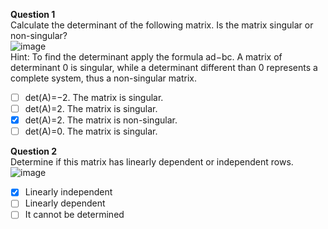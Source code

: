 **Question 1**<br>
Calculate the determinant of the following matrix. Is the matrix singular or non-singular?<br>
![image](https://github.com/user-attachments/assets/8a69b93c-8f6c-46b4-b4f5-34b24a280f83)<br>
Hint: To find the determinant apply the formula ad−bc. A matrix of determinant 0 is singular, while a determinant different than 0 represents a complete system, thus a non-singular matrix.
- [ ] det(A)=−2. The matrix is singular.
- [ ] det(A)=2. The matrix is singular.
- [x] det(A)=2. The matrix is non-singular.
- [ ] det(A)=0. The matrix is singular.

**Question 2**<br>
Determine if this matrix has linearly dependent or independent rows.<br>
![image](https://github.com/user-attachments/assets/76ad3982-5498-4ccc-896f-8cc4fceddefe)<br>
- [x] Linearly independent
- [ ] Linearly dependent
- [ ] It cannot be determined
